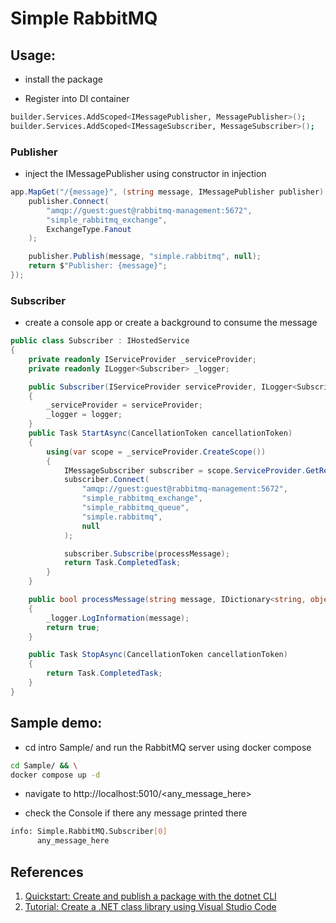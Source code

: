 # Simple RabbitMQ

## Usage:

- install the package

- Register into DI container

```bash
builder.Services.AddScoped<IMessagePublisher, MessagePublisher>();
builder.Services.AddScoped<IMessageSubscriber, MessageSubscriber>();
```

### Publisher

- inject the IMessagePublisher using constructor in injection

```csharp
app.MapGet("/{message}", (string message, IMessagePublisher publisher) => {
    publisher.Connect(
        "amqp://guest:guest@rabbitmq-management:5672",
        "simple_rabbitmq_exchange",
        ExchangeType.Fanout
    );

    publisher.Publish(message, "simple.rabbitmq", null);
    return $"Publisher: {message}";
});
```

### Subscriber

- create a console app or create a background to consume the message

```csharp
public class Subscriber : IHostedService
{
    private readonly IServiceProvider _serviceProvider;
    private readonly ILogger<Subscriber> _logger;

    public Subscriber(IServiceProvider serviceProvider, ILogger<Subscriber> logger)
    {
        _serviceProvider = serviceProvider;
        _logger = logger;
    }
    public Task StartAsync(CancellationToken cancellationToken)
    {
        using(var scope = _serviceProvider.CreateScope())
        {
            IMessageSubscriber subscriber = scope.ServiceProvider.GetRequiredService<IMessageSubscriber>();
            subscriber.Connect(
                "amqp://guest:guest@rabbitmq-management:5672",
                "simple_rabbitmq_exchange",
                "simple_rabbitmq_queue",
                "simple.rabbitmq",
                null
            );

            subscriber.Subscribe(processMessage);
            return Task.CompletedTask;
        }
    }

    public bool processMessage(string message, IDictionary<string, object> headers)
    {   
        _logger.LogInformation(message);
        return true;
    }

    public Task StopAsync(CancellationToken cancellationToken)
    {
        return Task.CompletedTask;
    }
}
```

## Sample demo:

- cd intro Sample/ and run the RabbitMQ server using docker compose

```bash
cd Sample/ && \
docker compose up -d
```

- navigate to http://localhost:5010/<any_message_here>

- check the Console if there any message printed there

```bash
info: Simple.RabbitMQ.Subscriber[0]
      any_message_here
```

## References
1. [Quickstart: Create and publish a package with the dotnet CLI](https://learn.microsoft.com/en-us/nuget/quickstart/create-and-publish-a-package-using-the-dotnet-cli)
2. [Tutorial: Create a .NET class library using Visual Studio Code](https://learn.microsoft.com/en-us/dotnet/core/tutorials/library-with-visual-studio-code?pivots=dotnet-6-0)
